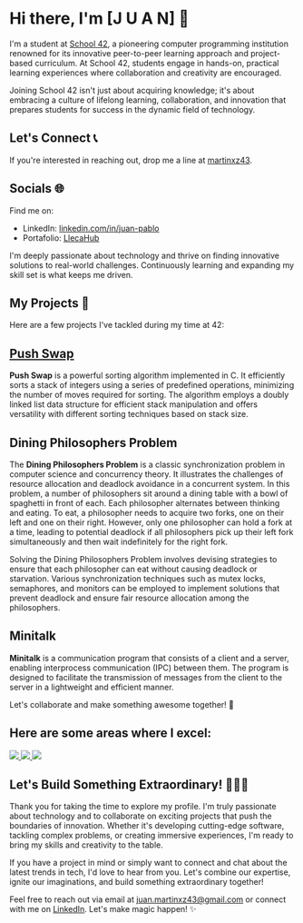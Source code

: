 # Hi there, I'm [J U A N] 👋

I'm a student at <u>[School 42](https://www.42sp.org.br/)</u>, a pioneering computer programming institution renowned for its innovative peer-to-peer learning approach and project-based curriculum. At School 42, students engage in hands-on, practical learning experiences where collaboration and creativity are encouraged.

Joining School 42 isn't just about acquiring knowledge; it's about embracing a culture of lifelong learning, collaboration, and innovation that prepares students for success in the dynamic field of technology.



## Let's Connect 📞

If you're interested in reaching out, drop me a line at [martinxz43](mailto:juan.martinxz43@gmail.com).


## Socials 🌐

Find me on:

- LinkedIn: [linkedin.com/in/juan-pablo](in/juan-pablo-martinez-aldana)
- Portafolio: <u>[LlecaHub](https://martinzx13.github.io/LlecaHub.github.io/)</u>

I'm deeply passionate about technology and thrive on finding innovative solutions to real-world challenges. Continuously learning and expanding my skill set is what keeps me driven.

## My Projects 🚀

Here are a few projects I've tackled during my time at 42:
## <u>[Push Swap]()</u>

**Push Swap** is a powerful sorting algorithm implemented in C. It efficiently sorts a stack of integers using a series of predefined operations, minimizing the number of moves required for sorting. The algorithm employs a doubly linked list data structure for efficient stack manipulation and offers versatility with different sorting techniques based on stack size.

## Dining Philosophers Problem

The **Dining Philosophers Problem** is a classic synchronization problem in computer science and concurrency theory. It illustrates the challenges of resource allocation and deadlock avoidance in a concurrent system. In this problem, a number of philosophers sit around a dining table with a bowl of spaghetti in front of each. Each philosopher alternates between thinking and eating. To eat, a philosopher needs to acquire two forks, one on their left and one on their right. However, only one philosopher can hold a fork at a time, leading to potential deadlock if all philosophers pick up their left fork simultaneously and then wait indefinitely for the right fork.

Solving the Dining Philosophers Problem involves devising strategies to ensure that each philosopher can eat without causing deadlock or starvation. Various synchronization techniques such as mutex locks, semaphores, and monitors can be employed to implement solutions that prevent deadlock and ensure fair resource allocation among the philosophers.

## Minitalk

**Minitalk** is a communication program that consists of a client and a server, enabling interprocess communication (IPC) between them. The program is designed to facilitate the transmission of messages from the client to the server in a lightweight and efficient manner.

Let's collaborate and make something awesome together! 🌟

## Here are some areas where I excel:

<p>
  <a href="https://skillicons.dev">
    <img src="https://skillicons.dev/icons?i=c,sass,unity" />
    <img src="https://skillicons.dev/icons?i=html,css,react" />
    <img src="https://skillicons.dev/icons?i=github,linux,bash"/>
  </a>
</p>

## Let's Build Something Extraordinary! 🌟💡🔥

Thank you for taking the time to explore my profile. I'm truly passionate about technology and to collaborate on exciting projects that push the boundaries of innovation. Whether it's developing cutting-edge software, tackling complex problems, or creating immersive experiences, I'm ready to bring my skills and creativity to the table.

If you have a project in mind or simply want to connect and chat about the latest trends in tech, I'd love to hear from you. Let's combine our expertise, ignite our imaginations, and build something extraordinary together!

Feel free to reach out via email at [juan.martinxz43@gmail.com](mailto:juan.martinxz43@gmail.com) or connect with me on [LinkedIn](https://www.linkedin.com/in/juan-pablo-martinez-aldana). Let's make magic happen! ✨

